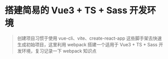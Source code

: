 # 搭建简易的 Vue3 + TS + Sass 开发环境

> 创建项目习惯于使用 vue-cli、vite、create-react-app 这些脚手架去快速生成初始项目，这里利用 webpack 搭建一个适用于 Vue3 + TS + Sass 开发环境，复习记录一下 webpack 知识点
